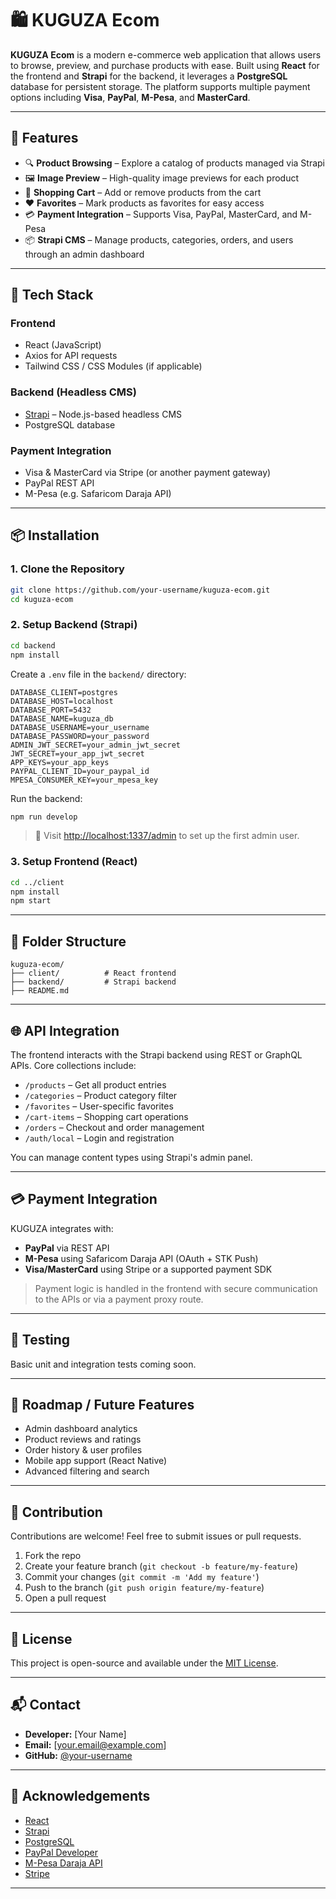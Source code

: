 # 🛍️ KUGUZA Ecom

**KUGUZA Ecom** is a modern e-commerce web application that allows users to browse, preview, and purchase products with ease. Built using **React** for the frontend and **Strapi** for the backend, it leverages a **PostgreSQL** database for persistent storage. The platform supports multiple payment options including **Visa**, **PayPal**, **M-Pesa**, and **MasterCard**.

---

## 🚀 Features

- 🔍 **Product Browsing** – Explore a catalog of products managed via Strapi
- 🖼️ **Image Preview** – High-quality image previews for each product
- 🛒 **Shopping Cart** – Add or remove products from the cart
- ❤️ **Favorites** – Mark products as favorites for easy access
- 💳 **Payment Integration** – Supports Visa, PayPal, MasterCard, and M-Pesa
- 📦 **Strapi CMS** – Manage products, categories, orders, and users through an admin dashboard

---

## 🧱 Tech Stack

### Frontend
- React (JavaScript)
- Axios for API requests
- Tailwind CSS / CSS Modules (if applicable)

### Backend (Headless CMS)
- [Strapi](https://strapi.io/) – Node.js-based headless CMS
- PostgreSQL database

### Payment Integration
- Visa & MasterCard via Stripe (or another payment gateway)
- PayPal REST API
- M-Pesa (e.g. Safaricom Daraja API)

---

## 📦 Installation

### 1. Clone the Repository

```bash
git clone https://github.com/your-username/kuguza-ecom.git
cd kuguza-ecom
```

### 2. Setup Backend (Strapi)

```bash
cd backend
npm install
```

Create a `.env` file in the `backend/` directory:

```env
DATABASE_CLIENT=postgres
DATABASE_HOST=localhost
DATABASE_PORT=5432
DATABASE_NAME=kuguza_db
DATABASE_USERNAME=your_username
DATABASE_PASSWORD=your_password
ADMIN_JWT_SECRET=your_admin_jwt_secret
JWT_SECRET=your_app_jwt_secret
APP_KEYS=your_app_keys
PAYPAL_CLIENT_ID=your_paypal_id
MPESA_CONSUMER_KEY=your_mpesa_key
```

Run the backend:

```bash
npm run develop
```

> 🔐 Visit [http://localhost:1337/admin](http://localhost:1337/admin) to set up the first admin user.

### 3. Setup Frontend (React)

```bash
cd ../client
npm install
npm start
```

---

## 📁 Folder Structure

```
kuguza-ecom/
├── client/          # React frontend
├── backend/         # Strapi backend
├── README.md
```

---

## 🌐 API Integration

The frontend interacts with the Strapi backend using REST or GraphQL APIs. Core collections include:

- `/products` – Get all product entries
- `/categories` – Product category filter
- `/favorites` – User-specific favorites
- `/cart-items` – Shopping cart operations
- `/orders` – Checkout and order management
- `/auth/local` – Login and registration

You can manage content types using Strapi's admin panel.

---

## 💳 Payment Integration

KUGUZA integrates with:

- **PayPal** via REST API
- **M-Pesa** using Safaricom Daraja API (OAuth + STK Push)
- **Visa/MasterCard** using Stripe or a supported payment SDK

> Payment logic is handled in the frontend with secure communication to the APIs or via a payment proxy route.

---

## 🧪 Testing

Basic unit and integration tests coming soon.

---

## 📌 Roadmap / Future Features

- Admin dashboard analytics
- Product reviews and ratings
- Order history & user profiles
- Mobile app support (React Native)
- Advanced filtering and search

---

## 🙌 Contribution

Contributions are welcome! Feel free to submit issues or pull requests.

1. Fork the repo
2. Create your feature branch (`git checkout -b feature/my-feature`)
3. Commit your changes (`git commit -m 'Add my feature'`)
4. Push to the branch (`git push origin feature/my-feature`)
5. Open a pull request

---

## 📝 License

This project is open-source and available under the [MIT License](LICENSE).

---

## 📬 Contact

- **Developer:** [Your Name]
- **Email:** [your.email@example.com]
- **GitHub:** [@your-username](https://github.com/your-username)

---

## 🌟 Acknowledgements

- [React](https://reactjs.org/)
- [Strapi](https://strapi.io/)
- [PostgreSQL](https://www.postgresql.org/)
- [PayPal Developer](https://developer.paypal.com/)
- [M-Pesa Daraja API](https://developer.safaricom.co.ke/)
- [Stripe](https://stripe.com/)

---